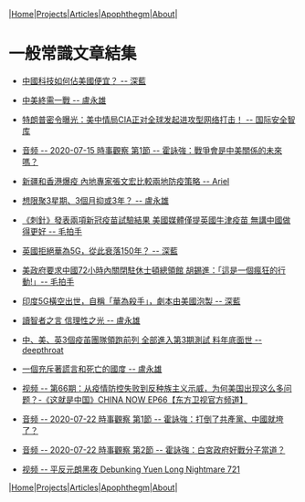 |[Home](/README.md)|[Projects](/projects.md)|[Articles](/articles.md)|[Apophthegm](/apophthegm.md)|[About](/about.md)|

# 一般常識文章結集


- [中國科技如何佔美國便宜？ -- 深藍](https://www.bastillepost.com/hongkong/article/6793384-%E4%B8%AD%E5%9C%8B%E7%A7%91%E6%8A%80%E5%A6%82%E4%BD%95%E4%BD%94%E7%BE%8E%E5%9C%8B%E4%BE%BF%E5%AE%9C%EF%BC%9F)  

- [中美終需一戰 -- 盧永雄](https://www.bastillepost.com/hongkong/article/6795470-%E4%B8%AD%E7%BE%8E%E7%B5%82%E9%9C%80%E4%B8%80%E6%88%B0)  

- [特朗普密令曝光：美中情局CIA正对全球发起进攻型网络打击！ -- 国际安全智库](https://www.freebuf.com/news/243708.html)  

- [音频 -- 2020-07-15 時事觀察 第1節 -- 霍詠強：戰爭會是中美關係的未來嗎？](https://www.youtube.com/watch?v=n-Iowe6e_VU)  

- [新疆和香港爆疫 內地專家張文宏比較兩地防疫策略 -- Ariel](https://www.bastillepost.com/hongkong/article/6802266-%E6%96%B0%E7%96%86%E5%92%8C%E9%A6%99%E6%B8%AF%E7%88%86%E7%96%AB-%E5%85%A7%E5%9C%B0%E5%B0%88%E5%AE%B6%E5%BC%B5%E6%96%87%E5%AE%8F%E6%AF%94%E8%BC%83%E5%85%A9%E5%9C%B0%E9%98%B2%E7%96%AB%E7%AD%96%E7%95%A5)  

- [想限聚3星期、3個月抑或3年？ -- 盧永雄](https://www.bastillepost.com/hongkong/article/6809834-%E6%83%B3%E9%99%90%E8%81%9A3%E6%98%9F%E6%9C%9F%E3%80%813%E5%80%8B%E6%9C%88%E6%8A%91%E6%88%963%E5%B9%B4%EF%BC%9F)  

- [《刺針》發表兩項新冠疫苗試驗結果 美國媒體僅提英國牛津疫苗 無講中國做得更好 -- 毛拍手](https://www.bastillepost.com/hongkong/article/6815349-%E3%80%8A%E5%88%BA%E9%87%9D%E3%80%8B%E7%99%BC%E8%A1%A8%E5%85%A9%E9%A0%85%E6%96%B0%E5%86%A0%E7%96%AB%E8%8B%97%E8%A9%A6%E9%A9%97%E7%B5%90%E6%9E%9C-%E7%BE%8E%E5%9C%8B%E5%AA%92%E9%AB%94%E5%83%85%E6%8F%90)  

- [英國拒絕華為5G，從此衰落150年？ -- 深藍](https://www.bastillepost.com/hongkong/article/6815093-%E8%8B%B1%E5%9C%8B%E6%8B%92%E7%B5%95%E8%8F%AF%E7%82%BA5g%EF%BC%8C%E5%BE%9E%E6%AD%A4%E8%A1%B0%E8%90%BD150%E5%B9%B4%EF%BC%9F)  

- [美政府要求中國72小時內關閉駐休士頓總領館 胡錫進：「這是一個瘋狂的行動!」-- 毛拍手](https://www.google.com/search?client=ubuntu&hs=w5E&channel=fs&ei=_Q8YX9ncNaremAXIooiQBA&q=bastillepost.com+6818694&oq=bastillepost.com+6818694&gs_lcp=CgZwc3ktYWIQAzIFCAAQzQIyBQgAEM0CMgUIABDNAjIFCAAQzQI6BQghEKABUK_ZA1ijngRgpaEEaANwAHgAgAGPAYgB8gaSAQQxMC4ymAEAoAEBqgEHZ3dzLXdpesABAQ&sclient=psy-ab&ved=0ahUKEwiZz47QzuDqAhUqL6YKHUgRAkIQ4dUDCAs&uact=5)  

- [印度5G橫空出世，自稱「華為殺手」，劇本由美國泡製 -- 深藍](https://www.bastillepost.com/hongkong/article/6820905-%E5%8D%B0%E5%BA%A65g%E6%A9%AB%E7%A9%BA%E5%87%BA%E4%B8%96%EF%BC%8C%E8%87%AA%E7%A8%B1%E3%80%8C%E8%8F%AF%E7%82%BA%E6%AE%BA%E6%89%8B%E3%80%8D%EF%BC%8C%E5%8A%87%E6%9C%AC%E7%94%B1%E7%BE%8E%E5%9C%8B%E6%B3%A1)  

- [讀智者之言 信理性之光 -- 盧永雄](https://www.bastillepost.com/hongkong/article/6816253-%e8%ae%80%e6%99%ba%e8%80%85%e4%b9%8b%e8%a8%80-%e4%bf%a1%e7%90%86%e6%80%a7%e4%b9%8b%e5%85%89)  

- [中、美、英3個疫苖團隊領跑前列 全部進入第3期測試 料年底面世 -- deepthroat](https://www.bastillepost.com/hongkong/article/6818694-%e4%b8%ad%e3%80%81%e7%be%8e%e3%80%81%e8%8b%b13%e5%80%8b%e7%96%ab%e8%8b%96%e5%9c%98%e9%9a%8a%e9%a0%98%e8%b7%91%e5%89%8d%e5%88%97-%e5%85%a8%e9%83%a8%e9%80%b2%e5%85%a5%e7%ac%ac3%e6%9c%9f%e6%b8%ac)  

- [一個充斥著謊言和死亡的國度 -- 盧永雄](https://www.bastillepost.com/hongkong/article/6822180-%e4%b8%80%e5%80%8b%e5%85%85%e6%96%a5%e8%91%97%e8%ac%8a%e8%a8%80%e5%92%8c%e6%ad%bb%e4%ba%a1%e7%9a%84%e5%9c%8b%e5%ba%a6)  

- [ 视频 -- 第66期：从疫情防控失败到反种族主义示威，为何美国出现这么多问题？-《这就是中国》CHINA NOW EP66【东方卫视官方频道】](https://www.youtube.com/watch?v=5qOYdj5-O0g)  

- [ 音频 -- 2020-07-22 時事觀察 第1節 -- 霍詠強：打倒了共產黨、中國就垮了？](https://www.youtube.com/watch?v=CDdWX-Z_gac&feature=emb_logo)  

- [ 音频 -- 2020-07-22 時事觀察 第2節 -- 霍詠強：白宮政府好戰分子當道？](https://www.youtube.com/watch?v=G4lny342NHI&feature=emb_logo)  

- [ 视频 -- 平反元朗黑夜 Debunking Yuen Long Nightmare 721](https://www.youtube.com/watch?v=98JZlfcINoA)  

|[Home](/README.md)|[Projects](/projects.md)|[Articles](/articles.md)|[Apophthegm](/apophthegm.md)|[About](/about.md)|
